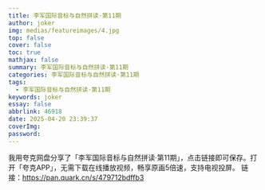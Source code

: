 ```yaml
---
title: 李军国际音标与自然拼读·第11期
author: joker
img: medias/featureimages/4.jpg
top: false
cover: false
toc: true
mathjax: false
summary: 李军国际音标与自然拼读·第11期
categories: 李军国际音标与自然拼读·第11期
tags:
  - 李军国际音标与自然拼读·第11期
keywords: joker
essay: false
abbrlink: 46918
date: 2025-04-20 23:39:37
coverImg:
password:
---
```


我用夸克网盘分享了「李军国际音标与自然拼读·第11期」，点击链接即可保存。打开「夸克APP」，无需下载在线播放视频，畅享原画5倍速，支持电视投屏。
链接：https://pan.quark.cn/s/479712bdffb3
